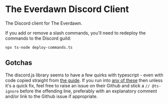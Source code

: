 # The Everdawn Discord Client

The Discord client for The Everdawn.

If you add or remove a slash commands, you'll need to redeploy the commands to the Discord guild:

`npx ts-node deploy-commands.ts`

## Gotchas

The discord.js library seems to have a few quirks with typescript - even with code copied straight from [the guide](https://discordjs.guide). If you run into [any of these](https://github.com/discordjs/discord.js/issues/6638) then unless it's a quick fix, feel free to raise an issue on their Github and stick a `// @ts-ignore` before the offending line, preferably with an explanatory comment and/or link to the Github issue if appropriate.

